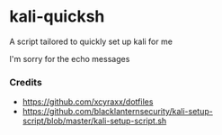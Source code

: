 # kali-quicksh

A script tailored to quickly set up kali for me

I'm sorry for the echo messages

### Credits

- https://github.com/xcyraxx/dotfiles
- https://github.com/blacklanternsecurity/kali-setup-script/blob/master/kali-setup-script.sh
